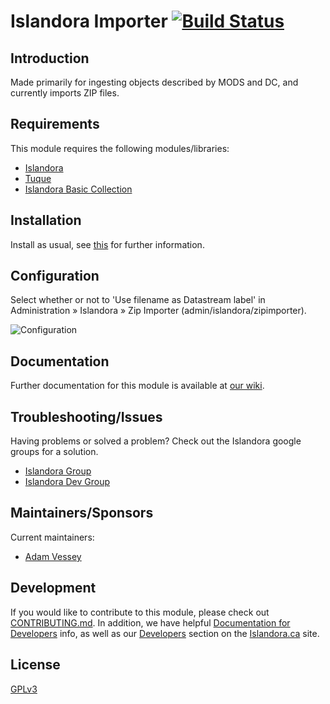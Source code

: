 # Islandora Importer [![Build Status](https://travis-ci.org/Islandora/islandora_importer.png?branch=7.x)](https://travis-ci.org/Islandora/islandora_importer)

## Introduction 

Made primarily for ingesting objects described by MODS and DC, and currently imports ZIP files.

## Requirements

This module requires the following modules/libraries:

* [Islandora](https://github.com/islandora/islandora)
* [Tuque](https://github.com/islandora/tuque)
* [Islandora Basic Collection](https://github.com/Islandora/islandora_solution_pack_collection)

## Installation

Install as usual, see [this](https://drupal.org/documentation/install/modules-themes/modules-7) for further information.

## Configuration

Select whether or not to 'Use filename as Datastream label' in Administration » Islandora » Zip Importer (admin/islandora/zipimporter).

![Configuration](https://camo.githubusercontent.com/96bdf5509afc3522ab1302b94a70606a013d79e8/687474703a2f2f692e696d6775722e636f6d2f7a613148706d712e706e67)

## Documentation

Further documentation for this module is available at [our wiki](https://wiki.duraspace.org/display/ISLANDORA/Islandora+Importer).

## Troubleshooting/Issues

Having problems or solved a problem? Check out the Islandora google groups for a solution.

* [Islandora Group](https://groups.google.com/forum/?hl=en&fromgroups#!forum/islandora)
* [Islandora Dev Group](https://groups.google.com/forum/?hl=en&fromgroups#!forum/islandora-dev)

## Maintainers/Sponsors

Current maintainers:

* [Adam Vessey](https://github.com/adam-vessey)

## Development

If you would like to contribute to this module, please check out [CONTRIBUTING.md](CONTRIBUTING.md). In addition, we have helpful [Documentation for Developers](https://github.com/Islandora/islandora/wiki#wiki-documentation-for-developers) info, as well as our [Developers](http://islandora.ca/developers) section on the [Islandora.ca](http://islandora.ca) site.

## License

[GPLv3](http://www.gnu.org/licenses/gpl-3.0.txt)
